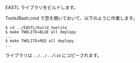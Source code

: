 EASTL ライブラリをビルドします。

Tools/Bash.cmd で窓を開いておいて、以下のように作業します。

```
$ cd ../EASTL/build_twelite
$ make TWELITE=BLUE all deplopy
...
$ make TWELITE=RED all deplopy
...
```

ライブラリは `../../../lib` にコピーされます。